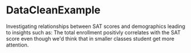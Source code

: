 # DataCleanExample
Investigating relationships between SAT scores and demographics leading to insights such as:
The total enrollment positivly correlates with the SAT score even though we'd think that in smaller classes student get more attention.

